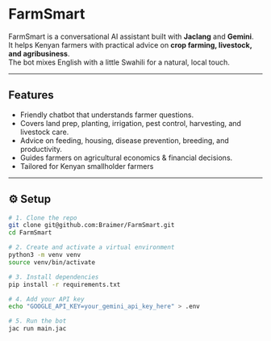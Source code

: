 #  FarmSmart

FarmSmart is a conversational AI assistant built with **Jaclang** and **Gemini**.  
It helps Kenyan farmers with practical advice on **crop farming, livestock, and agribusiness**.  
The bot mixes English with a little Swahili for a natural, local touch.  

---

## Features
- Friendly chatbot that understands farmer questions.  
- Covers land prep, planting, irrigation, pest control, harvesting, and livestock care.  
- Advice on feeding, housing, disease prevention, breeding, and productivity.  
- Guides farmers on agricultural economics & financial decisions.    
- Tailored for Kenyan smallholder farmers   

---

## ⚙️ Setup

```bash
# 1. Clone the repo
git clone git@github.com:Braimer/FarmSmart.git
cd FarmSmart

# 2. Create and activate a virtual environment
python3 -m venv venv
source venv/bin/activate

# 3. Install dependencies
pip install -r requirements.txt

# 4. Add your API key
echo "GOOGLE_API_KEY=your_gemini_api_key_here" > .env

# 5. Run the bot
jac run main.jac
